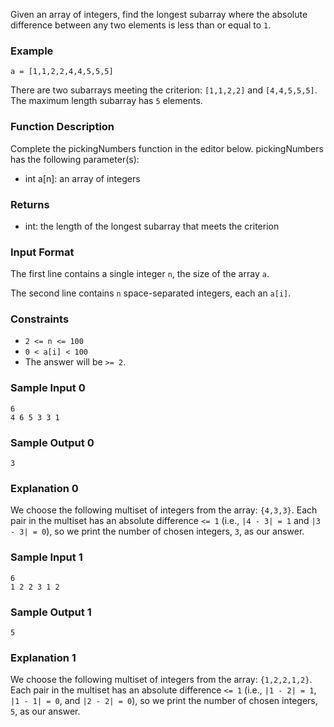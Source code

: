 Given an array of integers, find the longest subarray where the absolute difference between any two elements is less than or equal to `1`. 

### Example 
`a = [1,1,2,2,4,4,5,5,5]` 

There are two subarrays meeting the criterion: `[1,1,2,2]` and `[4,4,5,5,5]`. The maximum length subarray has `5` elements.

### Function Description 
Complete the pickingNumbers function in the editor below. 
pickingNumbers has the following parameter(s): 
- int a[n]: an array of integers

### Returns 
- int: the length of the longest subarray that meets the criterion

### Input Format
The first line contains a single integer `n`, the size of the array `a`.

The second line contains `n` space-separated integers, each an `a[i]`.

### Constraints
- `2 <= n <= 100`
- `0 < a[i] < 100`
- The answer will be `>= 2`.

### Sample Input 0
```
6
4 6 5 3 3 1
```

### Sample Output 0
```
3
```

### Explanation 0
We choose the following multiset of integers from the array: `{4,3,3}`. Each pair in the multiset has an absolute difference `<= 1` (i.e., `|4 - 3| = 1` and `|3 - 3| = 0`), so we print the number of chosen integers, `3`, as our answer.

### Sample Input 1
```
6
1 2 2 3 1 2
```

### Sample Output 1
```
5
```

### Explanation 1
We choose the following multiset of integers from the array: `{1,2,2,1,2}`. Each pair in the multiset has an absolute difference `<= 1` (i.e., `|1 - 2| = 1`, `|1 - 1| = 0`, and `|2 - 2| = 0`), so we print the number of chosen integers, `5`, as our answer.

